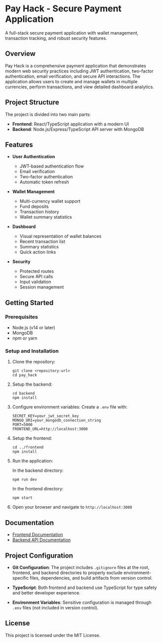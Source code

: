# Pay Hack - Secure Payment Application

A full-stack secure payment application with wallet management, transaction tracking, and robust security features.

## Overview

Pay Hack is a comprehensive payment application that demonstrates modern web security practices including JWT authentication, two-factor authentication, email verification, and secure API interactions. The application allows users to create and manage wallets in multiple currencies, perform transactions, and view detailed dashboard analytics.

## Project Structure

The project is divided into two main parts:

- **Frontend**: React/TypeScript application with a modern UI
- **Backend**: Node.js/Express/TypeScript API server with MongoDB

## Features

- **User Authentication**
  - JWT-based authentication flow
  - Email verification
  - Two-factor authentication
  - Automatic token refresh

- **Wallet Management**
  - Multi-currency wallet support
  - Fund deposits
  - Transaction history
  - Wallet summary statistics

- **Dashboard**
  - Visual representation of wallet balances
  - Recent transaction list
  - Summary statistics
  - Quick action links

- **Security**
  - Protected routes
  - Secure API calls
  - Input validation
  - Session management

## Getting Started

### Prerequisites

- Node.js (v14 or later)
- MongoDB
- npm or yarn

### Setup and Installation

1. Clone the repository:
   ```
   git clone <repository-url>
   cd pay_hack
   ```

2. Setup the backend:
   ```
   cd backend
   npm install
   ```

3. Configure environment variables:
   Create a `.env` file with:
   ```
   SECRET_KEY=your_jwt_secret_key
   MONGO_URI=your_mongodb_connection_string
   PORT=5000
   FRONTEND_URL=http://localhost:3000
   ```

4. Setup the frontend:
   ```
   cd ../frontend
   npm install
   ```

5. Run the application:

   In the backend directory:
   ```
   npm run dev
   ```

   In the frontend directory:
   ```
   npm start
   ```

6. Open your browser and navigate to `http://localhost:3000`

## Documentation

- [Frontend Documentation](./frontend/README.md)
- [Backend API Documentation](./backend/README.md)

## Project Configuration

- **Git Configuration**: The project includes `.gitignore` files at the root, frontend, and backend directories to properly exclude environment-specific files, dependencies, and build artifacts from version control.
  
- **TypeScript**: Both frontend and backend use TypeScript for type safety and better developer experience.

- **Environment Variables**: Sensitive configuration is managed through `.env` files (not included in version control).

## License

This project is licensed under the MIT License.
